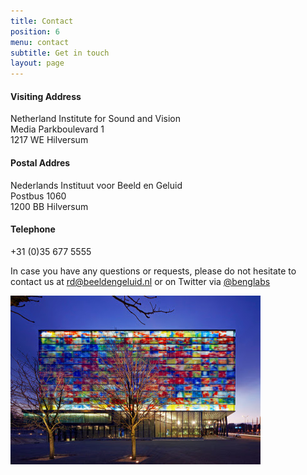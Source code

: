 ```yaml
---
title: Contact
position: 6
menu: contact
subtitle: Get in touch
layout: page
---
```


#### Visiting Address 
Netherland Institute for Sound and Vision  
Media Parkboulevard 1  
1217 WE Hilversum  


#### Postal Addres  
Nederlands Instituut voor Beeld en Geluid  
Postbus 1060  
1200 BB Hilversum  

#### Telephone
+31 (0)35 677 5555

<!-- colsplit -->

In case you have any questions or requests, please do not hesitate to contact us at [rd@beeldengeluid.nl](mailto:rd@beeldengeluid.nl) or on Twitter via [@benglabs](https://twitter.com/benglabs)

![Sound & Vision](/assets/images/beeldengeluid-building-small.jpg)